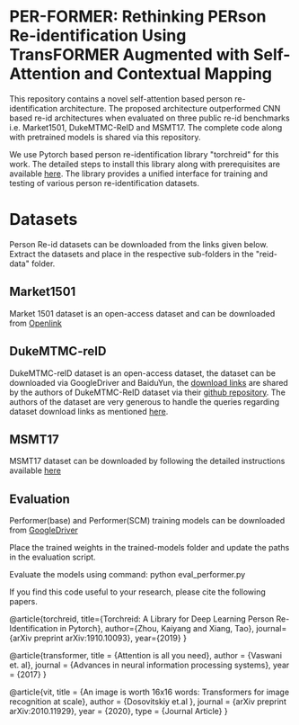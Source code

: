 # PER-FORMER: Rethinking PERson Re-identification Using TransFORMER Augmented with Self-Attention and Contextual Mapping
This repository contains a novel self-attention based person re-identification architecture. 
The proposed architecture outperformed CNN based re-id architectures when evaluated on three public re-id benchmarks i.e. Market1501, DukeMTMC-ReID and MSMT17. 
The complete code along with pretrained models is shared via this repository.

We use Pytorch based person re-identification library "torchreid" for this work. The detailed steps to install this library along with prerequisites are available [here](https://github.com/KaiyangZhou/deep-person-reid). The library provides a unified interface for training and testing of various person re-identification datasets.

# Datasets

Person Re-id datasets can be downloaded from the links given below. Extract the datasets and place in the respective sub-folders in the "reid-data" folder.

## Market1501
Market 1501 dataset is an open-access dataset and can be downloaded from [Openlink](http://zheng-lab.cecs.anu.edu.au/Project/project_reid.html)

## DukeMTMC-reID
DukeMTMC-reID dataset is an open-access dataset, the dataset can be downloaded via GoogleDriver and BaiduYun, the [download links](https://github.com/sxzrt/DukeMTMC-reID_evaluation#download-dataset) are shared by the authors of DukeMTMC-ReID dataset via their [github repository](https://github.com/sxzrt/DukeMTMC-reID_evaluation). The authors of the dataset are very generous to handle the queries regarding dataset download links as mentioned [here](https://github.com/sxzrt/DukeMTMC-reID_evaluation#download-dataset).

## MSMT17
MSMT17 dataset can be downloaded by following the detailed instructions available [here](https://www.pkuvmc.com/dataset.html)

## Evaluation
Performer(base) and Performer(SCM) training models can be downloaded from [GoogleDriver](https://drive.google.com/drive/folders/1t5IyNFMUzmsdBqz0nyA1rjxiuaF9_kTI?usp=sharing)

Place the trained weights in the trained-models folder and update the paths in the evaluation script.

Evaluate the models using command: python eval_performer.py


If you find this code useful to your research, please cite the following papers.

@article{torchreid, title={Torchreid: A Library for Deep Learning Person Re-Identification in Pytorch}, author={Zhou, Kaiyang and Xiang, Tao}, journal={arXiv preprint arXiv:1910.10093}, year={2019} }

@article{transformer,   title = {Attention is all you need}, author = {Vaswani et. al}, journal = {Advances in neural information processing systems}, year = {2017} }

@article{vit, title = {An image is worth 16x16 words: Transformers for image recognition at scale},
   author = {Dosovitskiy et.al }, journal = {arXiv preprint arXiv:2010.11929}, year = {2020}, type = {Journal Article} }
